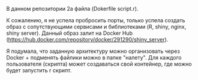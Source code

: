 В данном репозитории 2а файла (Dokerfile script.r).

К сожалению, я не успела пробросить порты, только успела создать образ с сопутствующими сервисами и библиотеками (R, shiny, nginx, shiny server). Данный образ залит на Docker Hub (https://hub.docker.com/repository/docker/291290/shiny_server). 

Я подумала, что заданную архитектуру можно организовать через Docker + подменять файлики можно в папке "налету". Для каждого пользователя (скрипта) может создаваться свой контейнер, где можно будет запустить r скрипт. 
